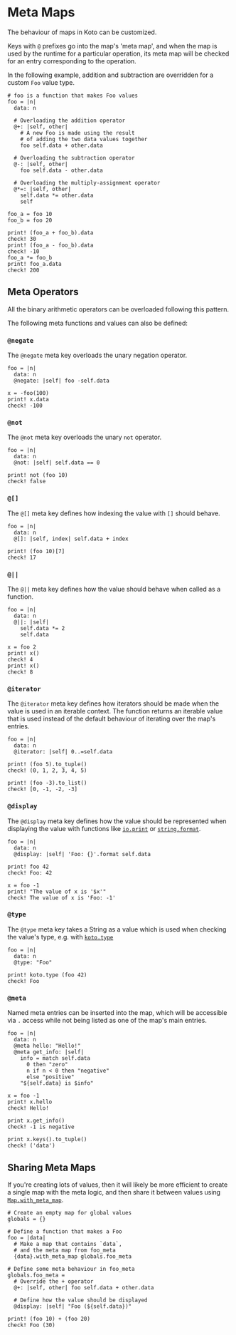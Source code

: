 # Meta Maps

The behaviour of maps in Koto can be customized.

Keys with `@` prefixes go into the map's 'meta map',
and when the map is used by the runtime for a particular operation, its meta map 
will be checked for an entry corresponding to the operation.

In the following example, addition and subtraction are overridden for a custom `Foo` value type.

```koto
# foo is a function that makes Foo values
foo = |n|
  data: n

  # Overloading the addition operator
  @+: |self, other|
    # A new Foo is made using the result 
    # of adding the two data values together
    foo self.data + other.data

  # Overloading the subtraction operator
  @-: |self, other|
    foo self.data - other.data

  # Overloading the multiply-assignment operator
  @*=: |self, other|
    self.data *= other.data
    self

foo_a = foo 10
foo_b = foo 20

print! (foo_a + foo_b).data
check! 30
print! (foo_a - foo_b).data
check! -10
foo_a *= foo_b
print! foo_a.data
check! 200
```

## Meta Operators

All the binary arithmetic operators can be overloaded following this pattern.

The following meta functions and values can also be defined:

### `@negate`

The `@negate` meta key overloads the unary negation operator.

```koto
foo = |n|
  data: n
  @negate: |self| foo -self.data

x = -foo(100)
print! x.data
check! -100
```

### `@not`

The `@not` meta key overloads the unary `not` operator.

```koto
foo = |n|
  data: n
  @not: |self| self.data == 0

print! not (foo 10)
check! false
```

### `@[]`

The `@[]` meta key defines how indexing the value with `[]` should behave.

```koto
foo = |n|
  data: n
  @[]: |self, index| self.data + index

print! (foo 10)[7]
check! 17
```

### `@||`

The `@||` meta key defines how the value should behave when called as a
function.

```koto
foo = |n|
  data: n
  @||: |self| 
    self.data *= 2
    self.data

x = foo 2
print! x()
check! 4
print! x()
check! 8
```

### `@iterator`

The `@iterator` meta key defines how iterators should be made when the value is
used in an iterable context. The function returns an iterable value that is used
instead of the default behaviour of iterating over the map's entries.

```koto
foo = |n|
  data: n
  @iterator: |self| 0..=self.data

print! (foo 5).to_tuple()
check! (0, 1, 2, 3, 4, 5)

print! (foo -3).to_list()
check! [0, -1, -2, -3]
```

### `@display`

The `@display` meta key defines how the value should be represented when
displaying the value with functions like [`io.print`](../../core/io/#print) 
or [`string.format`](../../core/string/#format).

```koto
foo = |n|
  data: n
  @display: |self| 'Foo: {}'.format self.data

print! foo 42
check! Foo: 42

x = foo -1
print! "The value of x is '$x'"
check! The value of x is 'Foo: -1'
```

### `@type`

The `@type` meta key takes a String as a value which is used when checking the
value's type, e.g. with [`koto.type`](../../core/koto/#type)

```koto
foo = |n|
  data: n
  @type: "Foo"

print! koto.type (foo 42)
check! Foo
```

### `@meta`

Named meta entries can be inserted into the map, which will be accessible via
`.` access while not being listed as one of the map's main entries.

```koto
foo = |n|
  data: n
  @meta hello: "Hello!"
  @meta get_info: |self| 
    info = match self.data 
      0 then "zero"
      n if n < 0 then "negative"
      else "positive"
    "${self.data} is $info"

x = foo -1
print! x.hello
check! Hello!

print x.get_info()
check! -1 is negative

print x.keys().to_tuple()
check! ('data')
```

## Sharing Meta Maps

If you're creating lots of values, then it will likely be more efficient to create a single map with the meta logic, and then share it between values using [`Map.with_meta_map`](../../core/map/#with-meta-map).

```koto
# Create an empty map for global values 
globals = {}

# Define a function that makes a Foo
foo = |data|
  # Make a map that contains `data`, 
  # and the meta map from foo_meta
  {data}.with_meta_map globals.foo_meta

# Define some meta behaviour in foo_meta
globals.foo_meta =
  # Override the + operator
  @+: |self, other| foo self.data + other.data

  # Define how the value should be displayed 
  @display: |self| "Foo (${self.data})"

print! (foo 10) + (foo 20)
check! Foo (30)
```
